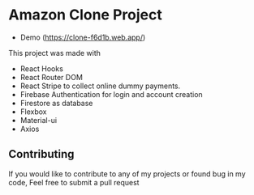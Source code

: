 # Amazon Clone Project

* Demo (https://clone-f6d1b.web.app/)

This project was made with

* React Hooks
* React Router DOM
* React Stripe to collect online dummy payments.
* Firebase Authentication for login and account creation
* Firestore as database
* Flexbox
* Material-ui
* Axios

## Contributing

If you would like to contribute to any of my projects or found bug in my code, Feel free to submit a pull request
